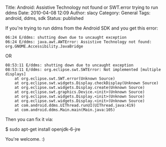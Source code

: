 Title: Android: Assistive Technology not found or SWT.error trying to run ddms
Date: 2010-04-08 12:09
Author: slacy
Category: General
Tags: android, ddms, sdk
Status: published

If you're trying to run ddms from the Android SDK and you get this
error:

    06:24 E/ddms: shutting down due to uncaught exception
    06:24 E/ddms: java.awt.AWTError: Assistive Technology not found: org.GNOME.Accessibility.JavaBridge

OR

    08:53:11 E/ddms: shutting down due to uncaught exception
    08:53:11 E/ddms: org.eclipse.swt.SWTError: Not implemented [multiple displays]
        at org.eclipse.swt.SWT.error(Unknown Source)
        at org.eclipse.swt.widgets.Display.checkDisplay(Unknown Source)
        at org.eclipse.swt.widgets.Display.create(Unknown Source)
        at org.eclipse.swt.graphics.Device.<init>(Unknown Source)
        at org.eclipse.swt.widgets.Display.<init>(Unknown Source)
        at org.eclipse.swt.widgets.Display.<init>(Unknown Source)
        at com.android.ddms.UIThread.runUI(UIThread.java:419)
        at com.android.ddms.Main.main(Main.java:105)

Then you can fix it via:

\$ sudo apt-get install openjdk-6-jre

You're welcome. :)
